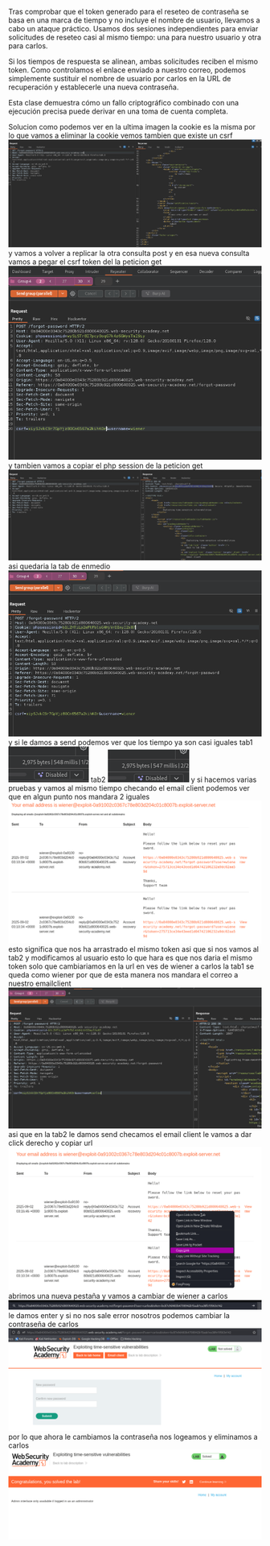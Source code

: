 Tras comprobar que el token generado para el reseteo de contraseña se basa en una marca de tiempo y no incluye el nombre de usuario, llevamos a cabo un ataque práctico. Usamos dos sesiones independientes para enviar solicitudes de reseteo casi al mismo tiempo: una para nuestro usuario y otra para carlos.

Si los tiempos de respuesta se alinean, ambas solicitudes reciben el mismo token. Como controlamos el enlace enviado a nuestro correo, podemos simplemente sustituir el nombre de usuario por carlos en la URL de recuperación y establecerle una nueva contraseña.

Esta clase demuestra cómo un fallo criptográfico combinado con una ejecución precisa puede derivar en una toma de cuenta completa.

Solucion
como podemos ver en la ultima imagen la cookie es la misma por lo que vamos a eliminar la cookie vemos tambien que existe un  csrf
![Pasted_image_20250901210222.png](/Imagenes/Pasted_image_20250901210222.png)
y vamos a volver a replicar la otra consulta post y en esa nueva consulta vamos a pegar el csrf token del la peticion get
![Pasted_image_20250901210508.png](/Imagenes/Pasted_image_20250901210508.png)
y tambien vamos a copiar el php session de la peticion get
![Pasted_image_20250901210628.png](/Imagenes/Pasted_image_20250901210628.png)
asi quedaria la tab de enmedio
![Pasted_image_20250901210721.png](/Imagenes/Pasted_image_20250901210721.png)
y si le damos a send podemos ver que los tiempo ya son casi iguales
tab1
![Pasted_image_20250901210830.png](/Imagenes/Pasted_image_20250901210830.png)
tab2
![Pasted_image_20250901210853.png](/Imagenes/Pasted_image_20250901210853.png)
y si hacemos varias pruebas y vamos al mismo tiempo checando el email client podemos ver que en algun punto nos mandara 2 iguales
![Pasted_image_20250901211105.png](/Imagenes/Pasted_image_20250901211105.png)
esto significa que nos ha arrastrado el mismo token
asi que si nos vamos al tab2 y modificamos al usuario esto lo que hara es que nos daria el mismo token solo que cambiariamos en la url en ves de wiener a carlos la tab1 se queda como wiener por que de esta manera nos mandara el correo a nuestro emailclient
![Pasted_image_20250901211301.png](/Imagenes/Pasted_image_20250901211301.png)
asi que en la tab2 le damos send checamos el email client
le vamos a dar click derecho y copiar url
![Pasted_image_20250901211614.png](/Imagenes/Pasted_image_20250901211614.png)
abrimos una nueva pestaña y vamos a cambiar de wiener a carlos
![Pasted_image_20250901211705.png](/Imagenes/Pasted_image_20250901211705.png)
le damos enter
y si no nos sale error nosotros podemos cambiar la contraseña de carlos
![Pasted_image_20250901211741.png](/Imagenes/Pasted_image_20250901211741.png)
por lo que ahora le cambiamos la contraseña nos logeamos y eliminamos a carlos
![Pasted_image_20250901211857.png](/Imagenes/Pasted_image_20250901211857.png)
